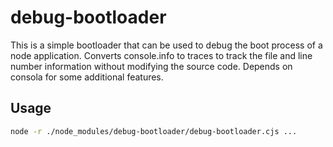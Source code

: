 # debug-bootloader

This is a simple bootloader that can be used to debug the boot process of a node application.
Converts console.info to traces to track the file and line number information without modifying the source code.
Depends on consola for some additional features.

## Usage

```bash 
node -r ./node_modules/debug-bootloader/debug-bootloader.cjs ...
```
